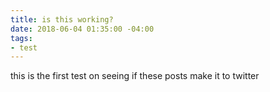 ```yaml
---
title: is this working?
date: 2018-06-04 01:35:00 -04:00
tags:
- test
---
```


this is the first test on seeing if these posts make it to twitter